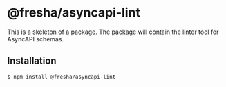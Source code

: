 # @fresha/asyncapi-lint

This is a skeleton of a package. The package will contain the linter tool for
AsyncAPI schemas.

## Installation

```bash
$ npm install @fresha/asyncapi-lint
```
